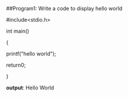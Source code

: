 ##Program1: Write a code to display hello world

#include<stdio.h>

int main()

{

printf("hello world");

return0;

}

**output**: Hello World
